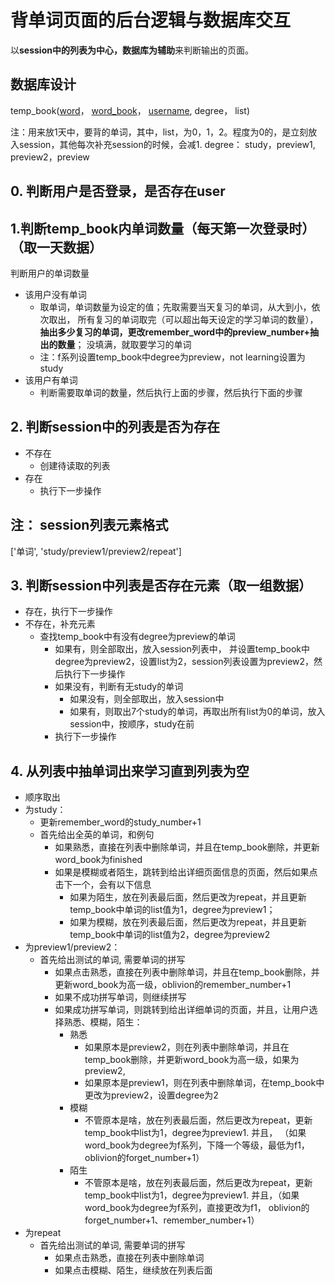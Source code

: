 # 背单词页面的后台逻辑与数据库交互

以**session中的列表为中心，数据库为辅助**来判断输出的页面。

## 数据库设计
temp_book(<u>word</u>， <u>word_book</u>， <u>username</u>, degree， list)

注：用来放1天中，要背的单词，其中，list，为0，1，2。程度为0的，是立刻放入session，其他每次补充session的时候，会减1.
degree： study，preview1, preview2，preview

## 0. 判断用户是否登录，是否存在user

## 1.判断temp_book内单词数量（每天第一次登录时）（取一天数据）
判断用户的单词数量
- 该用户没有单词
  - 取单词，单词数量为设定的值；先取需要当天复习的单词，从大到小，依次取出，
  所有复习的单词取完（可以超出每天设定的学习单词的数量），
  **抽出多少复习的单词，更改remember_word中的preview_number+抽出的数量**； 没填满，就取要学习的单词
  - 注：f系列设置temp_book中degree为preview，not learning设置为study
- 该用户有单词
  - 判断需要取单词的数量，然后执行上面的步骤，然后执行下面的步骤

## 2. 判断session中的列表是否为存在

- 不存在
  - 创建待读取的列表
- 存在
  - 执行下一步操作

## 注： session列表元素格式
['单词', 'study/preview1/preview2/repeat']

## 3. 判断session中列表是否存在元素（取一组数据）
- 存在，执行下一步操作
- 不存在，补充元素
  - 查找temp_book中有没有degree为preview的单词
    - 如果有，则全部取出，放入session列表中，
    并设置temp_book中degree为preview2，设置list为2，session列表设置为preview2，然后执行下一步操作
    - 如果没有，判断有无study的单词
      - 如果没有，则全部取出，放入session中
      - 如果有，则取出7个study的单词，再取出所有list为0的单词，放入session中，按顺序，study在前
    - 执行下一步操作

## 4. 从列表中抽单词出来学习直到列表为空
- 顺序取出
- 为study：
  - 更新remember_word的study_number+1
  - 首先给出全英的单词，和例句
    - 如果熟悉，直接在列表中删除单词，并且在temp_book删除，并更新word_book为finished
    - 如果是模糊或者陌生，跳转到给出详细页面信息的页面，然后如果点击下一个，会有以下信息
      - 如果为陌生，放在列表最后面，然后更改为repeat，并且更新temp_book中单词的list值为1，degree为preview1；
      - 如果为模糊，放在列表最后面，然后更改为repeat，并且更新temp_book中单词的list值为2，degree为preview2
- 为preview1/preview2：
  - 首先给出测试的单词, 需要单词的拼写
    - 如果点击熟悉，直接在列表中删除单词，并且在temp_book删除，并更新word_book为高一级，oblivion的remember_number+1
    - 如果不成功拼写单词，则继续拼写
    - 如果成功拼写单词，则跳转到给出详细单词的页面，并且，让用户选择熟悉、模糊，陌生：
      - 熟悉
        - 如果原本是preview2，则在列表中删除单词，并且在temp_book删除，并更新word_book为高一级，如果为preview2,
        - 如果原本是preview1，则在列表中删除单词，在temp_book中更改为preview2，设置degree为2
      - 模糊
        - 不管原本是啥，放在列表最后面，然后更改为repeat，更新temp_book中list为1，degree为preview1.
        并且， （如果word_book为degree为f系列，下降一个等级，最低为f1，oblivion的forget_number+1）
      - 陌生
        - 不管原本是啥，放在列表最后面，然后更改为repeat，更新temp_book中list为1，degree为preview1.
        并且，（如果word_book为degree为f系列，直接更改为f1，
        oblivion的forget_number+1、remember_number+1）
- 为repeat
  - 首先给出测试的单词, 需要单词的拼写
    - 如果点击熟悉，直接在列表中删除单词
    - 如果点击模糊、陌生，继续放在列表后面
      


